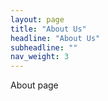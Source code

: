 ```yaml
---
layout: page
title: "About Us"
headline: "About Us"
subheadline: ""
nav_weight: 3
---
```


About page